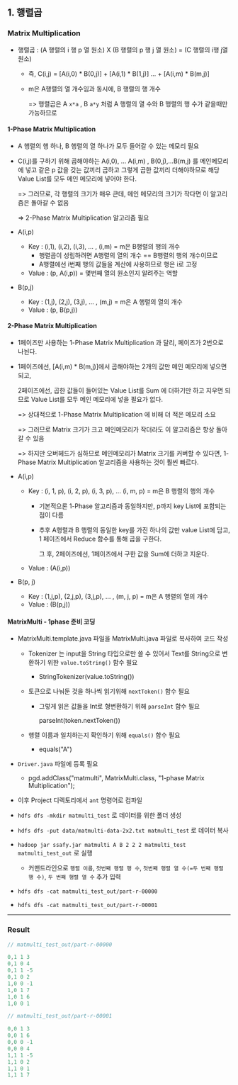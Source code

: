 ## 1. 행렬곱

### Matrix Multiplication      

- 행렬곱 : (A 행렬의 i 행 p 열 원소) X (B 행렬의 p 행 j 열 원소) = (C 행렬의 i행 j열 원소)           

  - 즉, C(i,j) = [A(i,0) * B(0,j)] + [A(i,1) * B(1,j)] ... + [A(i,m) * B(m,j)]    

  - m은 A행렬의 열 개수임과 동시에, B 행렬의 행 개수      

    => 행렬곱은 A `x*a` , B `a*y` 처럼 A 행렬의 열 수와 B 행렬의 행 수가 같을때만 가능하므로    


#### 1-Phase Matrix Multiplication      

- A 행렬의 행 하나, B 행렬의 열 하나가 모두 들어갈 수 있는 메모리 필요    

- C(i,j)를 구하기 위해 곱해야하는 A(i,0), ... A(i,m) , B(0,j),...B(m,j) 를 메인메모리에 넣고 같은 p 값을 갖는 값끼리 곱하고 그렇게 곱한 값끼리 더해야하므로 해당 Value List를 모두 메인 메모리에 넣어야 한다.      

  => 그러므로, 각 행렬의 크기가 매우 큰데, 메인 메모리의 크기가 작다면 이 알고리즘은 돌아갈 수 없음    

  => 2-Phase Matrix Multiplication 알고리즘 필요     

- A(i,p)   

  - Key : (i,1), (i,2), (i,3), ... , (i,m)  = m은 B행렬의 행의 개수    
    - 행렬곱이 성립하려면 A행렬의 열의 개수 == B행렬의 행의 개수이므로     
    - A행렬에선 i번째 행의 값들을 계산에 사용하므로 행은 i로 고정       
  - Value : (p, A(i,p)) = 몇번째 열의 원소인지 알려주는 역할     

- B(p,j)   

  - Key : (1,j), (2,j), (3,j), ... , (m,j) = m은 A 행렬의 열의 개수    
  - Value : (p, B(p,j))     



#### 2-Phase Matrix Multiplication   

- 1페이즈만 사용하는 1-Phase Matrix Multiplication 과 달리, 페이즈가 2번으로 나뉜다.    

- 1페이즈에선, [A(i,m) * B(m,j)]에서 곱해야하는 2개의 값만 메인 메모리에 넣으면 되고,   

  2페이즈에선, 곱한 값들이 들어있는 Value List를 Sum 에 더하기만 하고 지우면 되므로 Value List를 모두 메인 메모리에 넣을 필요가 없다.           

  => 상대적으로 1-Phase Matrix Multiplication 에 비해 더 적은 메모리 소요      

  => 그러므로 Matrix 크기가 크고 메인메모리가 작더라도 이 알고리즘은 항상 돌아갈 수 있음   

  => 하지만 오버헤드가 심하므로 메인메모리가 Matrix 크기를 커버할 수 있다면, 1-Phase Matrix Multiplication 알고리즘을 사용하는 것이 훨씬 빠르다.      

- A(i,p)   

  - Key : (i, 1, p), (i, 2, p), (i, 3, p), ... (i, m, p)  = m은 B 행렬의 행의 개수        

    - 기본적으론 1-Phase 알고리즘과 동일하지만, p까지 key List에 포함되는 점이 다름   

    - 추후 A행렬과 B 행렬의 동일한 key를 가진 하나의 값만 value List에 담고, 1 페이즈에서 Reduce 함수를 통해 곱을 구한다.     

      그 후, 2페이즈에선, 1페이즈에서 구한 값을 Sum에 더하고 지운다.           

  - Value : (A(i,p))    

- B(p, j)   

  - Key : (1,j,p), (2,j,p), (3,j,p), ... , (m, j, p) = m은 A 행렬의 열의 개수       
  - Value : (B(p,j))    



#### MatrixMulti - 1phase 준비 코딩   

- MatrixMulti.template.java 파일을 MatrixMulti.java 파일로 복사하여 코드 작성        

  - Tokenizer 는 input을 String 타입으로만 쓸 수 있어서 Text를 String으로 변환하기 위한 `value.toString()` 함수 필요     

    - StringTokenizer(value.toString())   

  - 토큰으로 나눠둔 것을 하나씩 읽기위해 `nextToken()` 함수 필요     

    - 그렇게 읽은 값들을 Int로 형변환하기 위해 `parseInt` 함수 필요   

      parseInt(token.nextToken())     

  - 행렬 이름과 일치하는지 확인하기 위해 `equals()` 함수 필요    

    - equals("A")   

- `Driver.java` 파일에 등록 필요   

  - pgd.addClass("matmulti", MatrixMulti.class, "1-phase Matrix Multiplication");    

- 이후 Project 디렉토리에서 `ant` 명령어로 컴파일      

- `hdfs dfs -mkdir matmulti_test` 로 데이터를 위한 폴더 생성   

- `hdfs dfs -put data/matmulti-data-2x2.txt matmulti_test` 로 데이터 복사      

- `hadoop jar ssafy.jar matmulti A B 2 2 2 matmulti_test matmulti_test_out` 로 실행      

  - 커맨드라인으로 `행렬 이름`, `첫번째 행렬 행 수`,  `첫번째 행렬 열 수(=두 번째 행렬 행 수)`,   `두 번째 행렬 열 수` 추가 입력   

- `hdfs dfs -cat matmulti_test_out/part-r-00000` 

- `hdfs dfs -cat matmulti_test_out/part-r-00001`     

<hr>


### Result   

```java
// matmulti_test_out/part-r-00000   

0,1	1 3
0,1	0 4
0,1	1 -5
0,1	0 2
1,0	0 -1
1,0	1 7
1,0	1 6
1,0	0 1
```

```java
// matmulti_test_out/part-r-00001

0,0	1 3
0,0	1 6
0,0	0 -1
0,0	0 4
1,1	1 -5
1,1	0 2
1,1	0 1
1,1	1 7
```

